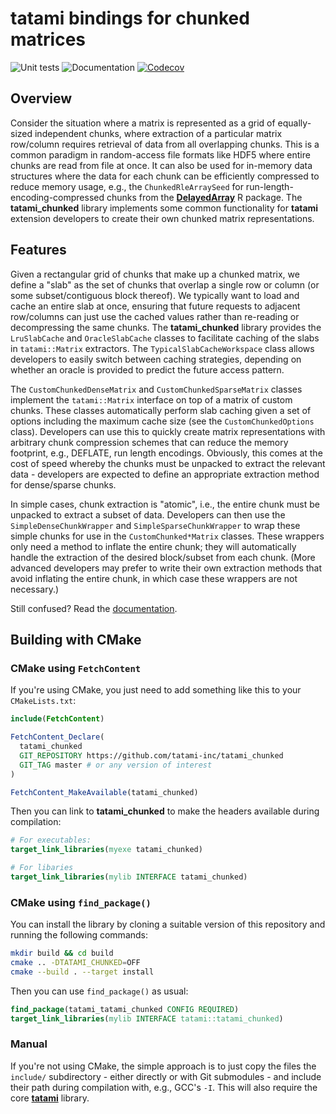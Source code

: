 # tatami bindings for chunked matrices

![Unit tests](https://github.com/tatami-inc/tatami_chunked/actions/workflows/run-tests.yaml/badge.svg)
![Documentation](https://github.com/tatami-inc/tatami_chunked/actions/workflows/doxygenate.yaml/badge.svg)
[![Codecov](https://codecov.io/gh/tatami-inc/tatami_chunked/branch/master/graph/badge.svg?token=Z189ORCLLR)](https://codecov.io/gh/tatami-inc/tatami_chunked)

## Overview

Consider the situation where a matrix is represented as a grid of equally-sized independent chunks,
where extraction of a particular matrix row/column requires retrieval of data from all overlapping chunks.
This is a common paradigm in random-access file formats like HDF5 where entire chunks are read from file at once.
It can also be used for in-memory data structures where the data for each chunk can be efficiently compressed to reduce memory usage,
e.g., the `ChunkedRleArraySeed` for run-length-encoding-compressed chunks from the [**DelayedArray**](https://bioconductor.org/packages/DelayedArray) R package.
The **tatami_chunked** library implements some common functionality for **tatami** extension developers to create their own chunked matrix representations.

## Features

Given a rectangular grid of chunks that make up a chunked matrix,
we define a "slab" as the set of chunks that overlap a single row or column (or some subset/contiguous block thereof).
We typically want to load and cache an entire slab at once, ensuring that future requests to adjacent row/columns can just use the cached values rather than re-reading or decompressing the same chunks.
The **tatami_chunked** library provides the `LruSlabCache` and `OracleSlabCache` classes to facilitate caching of the slabs in `tatami::Matrix` extractors.
The `TypicalSlabCacheWorkspace` class allows developers to easily switch between caching strategies, depending on whether an oracle is provided to predict the future access pattern.

The `CustomChunkedDenseMatrix` and `CustomChunkedSparseMatrix` classes implement the `tatami::Matrix` interface on top of a matrix of custom chunks.
These classes automatically perform slab caching given a set of options including the maximum cache size (see the `CustomChunkedOptions` class).
Developers can use this to quickly create matrix representations with arbitrary chunk compression schemes that can reduce the memory footprint, e.g., DEFLATE, run length encodings.
Obviously, this comes at the cost of speed whereby the chunks must be unpacked to extract the relevant data -
developers are expected to define an appropriate extraction method for dense/sparse chunks.

In simple cases, chunk extraction is "atomic", i.e., the entire chunk must be unpacked to extract a subset of data.
Developers can then use the `SimpleDenseChunkWrapper` and `SimpleSparseChunkWrapper` to wrap these simple chunks for use in the `CustomChunked*Matrix` classes.
These wrappers only need a method to inflate the entire chunk; they will automatically handle the extraction of the desired block/subset from each chunk.
(More advanced developers may prefer to write their own extraction methods that avoid inflating the entire chunk, in which case these wrappers are not necessary.)

Still confused?
Read the [documentation](https://tatami-inc.github.io/tatami_chunked).

## Building with CMake

### CMake using `FetchContent`

If you're using CMake, you just need to add something like this to your `CMakeLists.txt`:

```cmake
include(FetchContent)

FetchContent_Declare(
  tatami_chunked
  GIT_REPOSITORY https://github.com/tatami-inc/tatami_chunked
  GIT_TAG master # or any version of interest 
)

FetchContent_MakeAvailable(tatami_chunked)
```

Then you can link to **tatami_chunked** to make the headers available during compilation:

```cmake
# For executables:
target_link_libraries(myexe tatami_chunked)

# For libaries
target_link_libraries(mylib INTERFACE tatami_chunked)
```

### CMake using `find_package()`

You can install the library by cloning a suitable version of this repository and running the following commands:

```sh
mkdir build && cd build
cmake .. -DTATAMI_CHUNKED=OFF
cmake --build . --target install
```

Then you can use `find_package()` as usual:

```cmake
find_package(tatami_tatami_chunked CONFIG REQUIRED)
target_link_libraries(mylib INTERFACE tatami::tatami_chunked)
```

### Manual

If you're not using CMake, the simple approach is to just copy the files the `include/` subdirectory -
either directly or with Git submodules - and include their path during compilation with, e.g., GCC's `-I`.
This will also require the core [**tatami**](https://github.com/tatami-inc/tatami) library.
